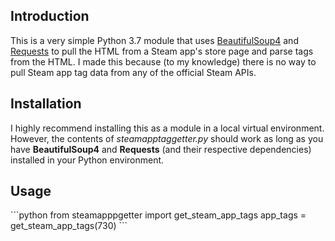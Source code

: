 <h2>Introduction</h2>

This is a very simple Python 3.7 module that uses [BeautifulSoup4](https://www.crummy.com/software/BeautifulSoup/bs4/doc/) 
and [Requests](https://requests.readthedocs.io/en/master/) to pull the HTML from a Steam app's store page and parse tags 
from the HTML. I made this because (to my knowledge) there is no way to pull Steam app tag data from any of the official
Steam APIs.

<h2>Installation</h2>

I highly recommend installing this as a module in a local virtual environment. However, the contents of 
_steamapptaggetter.py_ should work as long as you have **BeautifulSoup4** and **Requests** (and their respective 
dependencies) installed in your Python environment.

<h2>Usage</h2>
```python
from steamapppgetter import get_steam_app_tags
app_tags = get_steam_app_tags(730)
``` 
